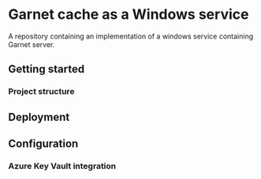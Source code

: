 # Garnet cache as a Windows service
A repository containing an implementation of a windows service containing Garnet server.

## Getting started
### Project structure

## Deployment

## Configuration
### Azure Key Vault integration